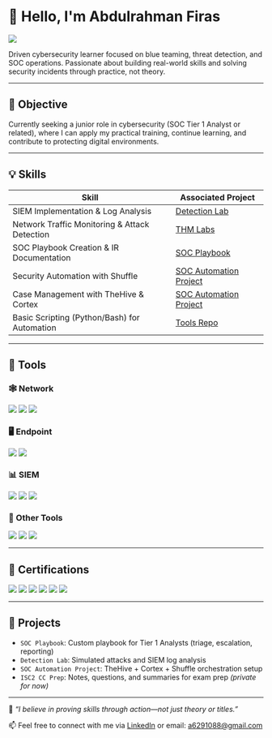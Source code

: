 # 👋 Hello, I'm Abdulrahman Firas  
<a href="https://www.linkedin.com/in/YOUR-LINKEDIN"><img src="https://img.shields.io/badge/-LinkedIn-0072b1?&style=for-the-badge&logo=linkedin&logoColor=white" /></a>

Driven cybersecurity learner focused on blue teaming, threat detection, and SOC operations. Passionate about building real-world skills and solving security incidents through practice, not theory.

---

## 🎯 Objective

Currently seeking a junior role in cybersecurity (SOC Tier 1 Analyst or related), where I can apply my practical training, continue learning, and contribute to protecting digital environments.

---

## 💡 Skills

| Skill                                         | Associated Project         |
|-----------------------------------------------|----------------------------|
| SIEM Implementation & Log Analysis            | [Detection Lab](https://github.com/) |
| Network Traffic Monitoring & Attack Detection | [THM Labs](https://tryhackme.com/) |
| SOC Playbook Creation & IR Documentation      | [SOC Playbook](https://github.com/) |
| Security Automation with Shuffle              | [SOC Automation Project](https://github.com/) |
| Case Management with TheHive & Cortex         | [SOC Automation Project](https://github.com/) |
| Basic Scripting (Python/Bash) for Automation  | [Tools Repo](https://github.com/) |

---

## 🧰 Tools

### 🕸️ Network
<div>
    <img src="https://img.shields.io/badge/-Wireshark-1679A7?&style=for-the-badge&logo=Wireshark&logoColor=white" />
    <img src="https://img.shields.io/badge/-Suricata-EF3B2D?&style=for-the-badge&logo=Suricata&logoColor=white" />
    <img src="https://img.shields.io/badge/-Zeek-563D7C?&style=for-the-badge&logo=Zeek&logoColor=white" />
</div>

### 🖥️ Endpoint
<div>
    <img src="https://img.shields.io/badge/-Microsoft_Defender_for_Endpoint-00A4EF?&style=for-the-badge&logo=Microsoft&logoColor=white" />
    <img src="https://img.shields.io/badge/-Velociraptor-4B275F?&style=for-the-badge&logo=Velociraptor&logoColor=white" />
</div>

### 📊 SIEM
<div>
    <img src="https://img.shields.io/badge/-Microsoft_Sentinel-0078D4?&style=for-the-badge&logo=Microsoft&logoColor=white" />
    <img src="https://img.shields.io/badge/-Splunk-000000?&style=for-the-badge&logo=Splunk&logoColor=white" />
    <img src="https://img.shields.io/badge/-Elastic-005571?&style=for-the-badge&logo=Elastic&logoColor=white" />
</div>

### 🔧 Other Tools
<div>
    <img src="https://img.shields.io/badge/-TheHive-000000?&style=for-the-badge&logoColor=white" />
    <img src="https://img.shields.io/badge/-Shuffle_SOAR-5A2D81?&style=for-the-badge&logoColor=white" />
    <img src="https://img.shields.io/badge/-CyberChef-00758F?&style=for-the-badge&logoColor=white" />
</div>

---

## 🧾 Certifications

<div>
    <img src="https://img.shields.io/badge/-Google_Cybersecurity_Professional-4285F4?&style=for-the-badge&logo=google&logoColor=white" />
    <img src="https://img.shields.io/badge/-Cisco_Cybersecurity-1D9BF0?&style=for-the-badge&logo=Cisco&logoColor=white" />
    <img src="https://img.shields.io/badge/-Qualys_Cyber_Labs-E00000?&style=for-the-badge&logo=Qualys&logoColor=white" />
    <img src="https://img.shields.io/badge/-Forage_Cybersecurity_Internships-212121?&style=for-the-badge&logo=theforage&logoColor=white" />
    <img src="https://img.shields.io/badge/-ISC2_CC_(In_Progress)-34A853?&style=for-the-badge&logo=ISC2&logoColor=white" />
    <img src="https://img.shields.io/badge/-Cisco_Ethical_Hacker_(In_Progress)-005073?&style=for-the-badge&logo=Cisco&logoColor=white" />
</div>

---

## 📂 Projects

- `SOC Playbook`: Custom playbook for Tier 1 Analysts (triage, escalation, reporting)
- `Detection Lab`: Simulated attacks and SIEM log analysis
- `SOC Automation Project`: TheHive + Cortex + Shuffle orchestration setup
- `ISC2 CC Prep`: Notes, questions, and summaries for exam prep *(private for now)*

---

💬 *“I believe in proving skills through action—not just theory or titles.”*

📫 Feel free to connect with me via [LinkedIn](https://linkedin.com/in/YOUR-LINKEDIN) or email: a6291088@gmail.com
